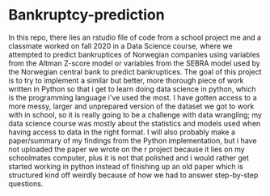 # Bankruptcy-prediction
In this repo, there lies an rstudio file of code from a school project me and a classmate worked on fall 2020 in a Data Science course,
where we attempted to predict bankruptices of Norwegian companies using variables from the Altman Z-score model or variables from the SEBRA model used by the Norwegian central bank to predict bankruptices. 
The goal of this project is to try to implement a similar but better, more thorough piece of work written in Python so that i get to learn doing data science in python,
which is the programming language i've used the most. 
I have gotten access to a more messy, larger and unprepared version of the dataset we got to work with in school,
so it is really going to be a challenge with data wrangling; my data science course was mostly about the statistics and models used when having access to data in the right format. I will also probably make a paper/summary of my findings from the Python implementation, but i have not uploaded the paper we wrote on the r project because it lies on my schoolmates computer, plus it is not that polished and i would rather get started working in python instead of finishing up an old paper which is structured kind off weirdly because of how we had to answer step-by-step questions. 
